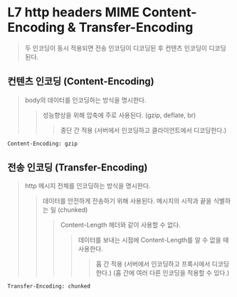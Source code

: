 # L7 http headers MIME Content-Encoding & Transfer-Encoding

> 두 인코딩이 동시 적용되면 전송 인코딩이 디코딩된 후 컨텐츠 인코딩이 디코딩된다.

## 컨텐츠 인코딩 (Content-Encoding)

> body의 데이터를 인코딩하는 방식을 명시한다.
>
> > 성능향상을 위해 압축에 주로 사용된다. (gzip, deflate, br)
> >
> > > 종단 간 적용 (서버에서 인코딩하고 클라이언트에서 디코딩한다.)

```sh
Content-Encoding: gzip
```

## 전송 인코딩 (Transfer-Encoding)

> http 메시지 전체를 인코딩하는 방식을 명시한다.
>
> > 데이터를 안전하게 전송하기 위해 사용된다. 메시지의 시작과 끝을 식별하는 일 (chunked)
> >
> > > Content-Length 헤더와 같이 사용할 수 없다.
> > >
> > > > 데이터를 보내는 시점에 Content-Length를 알 수 없을 때 사용한다.
> > > >
> > > > > 홉 간 적용 (서버에서 인코딩하고 프록시에서 디코딩한다.) (홉 간에 여러 다른 인코딩을 적용할 수 있다.)

```sh
Transfer-Encoding: chunked
```
